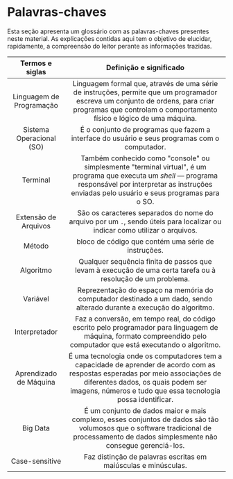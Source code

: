 # Palavras-chaves

Esta seção apresenta um glossário com as palavras-chaves presentes neste material. As explicações contidas aqui tem o objetivo de elucidar, rapidamente, a compreensão do leitor perante as informações trazidas.

|**Termos e siglas**|**Definição e significado**|
|:--:|:--:|
|Linguagem de Programação | Linguagem formal que, através de uma série de instruções, permite que um programador escreva um conjunto de ordens, para criar programas que controlam o comportamento físico e lógico de uma máquina.|
|Sistema Operacional (SO) | É o conjunto de programas que fazem a interface do usuário e seus programas com o computador.|
|Terminal | Também conhecido como "console" ou simplesmente "terminal virtual", é um programa que executa um *shell* — programa responsável por interpretar as instruções enviadas pelo usuário e seus programas para o SO.|
|Extensão de Arquivos|São os caracteres separados do nome do arquivo por um `.`, sendo úteis para localizar ou indicar como utilizar o arquivos.|
|Método | bloco de código que contém uma série de instruções.|
|Algoritmo | Qualquer sequência finita de passos que levam à execução de uma certa tarefa ou à resolução de um problema.|
|Variável | Reprezentação do espaço na memória do computador destinado a um dado, sendo alterado durante a execução do algoritmo.|
|Interpretador | Faz a conversão, em tempo real, do código escrito pelo programador para linguagem de máquina, formato compreendido pelo computador que está executando o algoritmo.|
|Aprendizado de Máquina| É uma tecnologia onde os computadores tem a capacidade de aprender de acordo com as respostas esperadas por meio associações de diferentes dados, os quais podem ser imagens, números e tudo que essa tecnologia possa identificar.
|Big Data | É um conjunto de dados maior e mais complexo, esses conjuntos de dados são tão volumosos que o software tradicional de processamento de dados simplesmente não consegue gerenciá-los. |
|Case-sensitive | Faz distinção de palavras escritas em maiúsculas e minúsculas. |